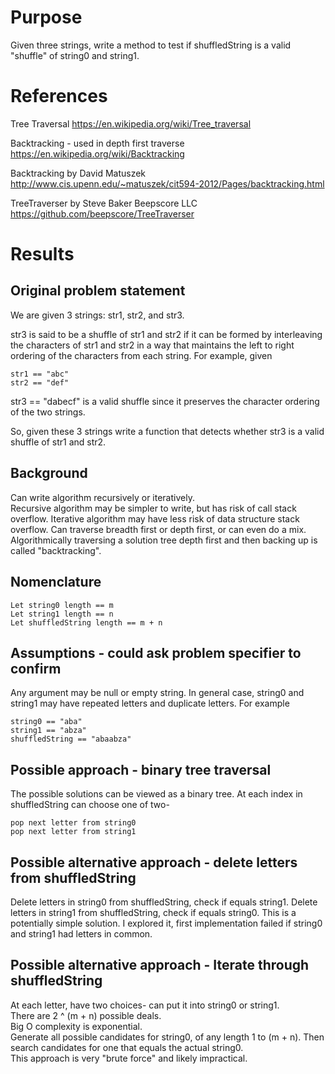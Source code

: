 # Purpose
Given three strings, write a method to test if shuffledString is a valid "shuffle" of string0 and string1.

# References
Tree Traversal
<https://en.wikipedia.org/wiki/Tree_traversal>

Backtracking - used in depth first traverse
<https://en.wikipedia.org/wiki/Backtracking>

Backtracking by David Matuszek
<http://www.cis.upenn.edu/~matuszek/cit594-2012/Pages/backtracking.html>

TreeTraverser by Steve Baker Beepscore LLC
<https://github.com/beepscore/TreeTraverser>

# Results

## Original problem statement
We are given 3 strings: str1, str2, and str3.  

str3 is said to be a shuffle of str1 and str2 if it can be formed by interleaving 
the characters of str1 and str2 in a way that maintains the left to right ordering 
of the characters from each string.
For example, given  

    str1 == "abc"
    str2 == "def"

str3 == "dabecf" is a valid shuffle since it preserves the character ordering of the two strings.

So, given these 3 strings write a function that detects whether str3 is a valid shuffle of str1 and str2.

## Background
Can write algorithm recursively or iteratively.  
Recursive algorithm may be simpler to write, but has risk of call stack overflow.
Iterative algorithm may have less risk of data structure stack overflow.
Can traverse breadth first or depth first, or can even do a mix.
Algorithmically traversing a solution tree depth first and then backing up is called "backtracking".

## Nomenclature
    Let string0 length == m
    Let string1 length == n
    Let shuffledString length == m + n

## Assumptions - could ask problem specifier to confirm
Any argument may be null or empty string.
In general case, string0 and string1 may have repeated letters and duplicate letters.
For example

    string0 == "aba"
    string1 == "abza"
    shuffledString == "abaabza"

## Possible approach - binary tree traversal
The possible solutions can be viewed as a binary tree.
At each index in shuffledString can choose one of two-

    pop next letter from string0
    pop next letter from string1

## Possible alternative approach - delete letters from shuffledString
Delete letters in string0 from shuffledString, check if equals string1.
Delete letters in string1 from shuffledString, check if equals string0.
This is a potentially simple solution.
I explored it, first implementation failed if string0 and string1 had letters in common.

## Possible alternative approach - Iterate through shuffledString
At each letter, have two choices- can put it into string0 or string1.  
There are 2 ^ (m + n) possible deals.  
Big O complexity is exponential.  
Generate all possible candidates for string0, of any length 1 to (m + n).
Then search candidates for one that equals the actual string0.  
This approach is very "brute force" and likely impractical.


